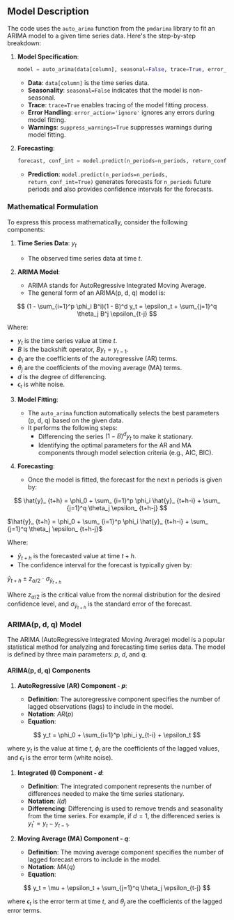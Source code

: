 ## Model Description

The code uses the `auto_arima` function from the `pmdarima` library to fit an ARIMA model to a given time series data. Here's the step-by-step breakdown:

1. **Model Specification**:

   ```python
   model = auto_arima(data[column], seasonal=False, trace=True, error_action='ignore', suppress_warnings=True)
   ```

   - **Data**: `data[column]` is the time series data.
   - **Seasonality**: `seasonal=False` indicates that the model is non-seasonal.
   - **Trace**: `trace=True` enables tracing of the model fitting process.
   - **Error Handling**: `error_action='ignore'` ignores any errors during model fitting.
   - **Warnings**: `suppress_warnings=True` suppresses warnings during model fitting.

2. **Forecasting**:
   ```python
   forecast, conf_int = model.predict(n_periods=n_periods, return_conf_int=True)
   ```
   - **Prediction**: `model.predict(n_periods=n_periods, return_conf_int=True)` generates forecasts for `n_periods` future periods and also provides confidence intervals for the forecasts.

### Mathematical Formulation

To express this process mathematically, consider the following components:

1. **Time Series Data**: $y_t$

   - The observed time series data at time $t$.

2. **ARIMA Model**:

   - ARIMA stands for AutoRegressive Integrated Moving Average.
   - The general form of an ARIMA(p, d, q) model is:

$$
(1 - \sum_{i=1}^p \phi_i B^i)(1 - B)^d y_t = \epsilon_t + \sum_{j=1}^q \theta_j B^j \epsilon_{t-j}
$$

Where:

- $y_t$ is the time series value at time $t$.
- $B$ is the backshift operator, $B y_t = y_{t-1}$.
- $\phi_i$ are the coefficients of the autoregressive (AR) terms.
- $\theta_j$ are the coefficients of the moving average (MA) terms.
- $d$ is the degree of differencing.
- $\epsilon_t$ is white noise.

3. **Model Fitting**:

   - The `auto_arima` function automatically selects the best parameters (p, d, q) based on the given data.
   - It performs the following steps:
     - Differencing the series $(1 - B)^d y_t$ to make it stationary.
     - Identifying the optimal parameters for the AR and MA components through model selection criteria (e.g., AIC, BIC).

4. **Forecasting**:

   - Once the model is fitted, the forecast for the next n periods is given by:

$$
\hat{y}_ {t+h} = \phi_0 + \sum_ {i=1}^p \phi_i \hat{y}_ {t+h-i} + \sum_ {j=1}^q \theta_j \epsilon_ {t+h-j}
$$

$\hat{y}_ {t+h} = \phi_0 + \sum_ {i=1}^p \phi_i \hat{y}_ {t+h-i} + \sum_ {j=1}^q \theta_j \epsilon_ {t+h-j}$

Where:

- $\hat{y}_{t+h}$ is the forecasted value at time $t+h$.
- The confidence interval for the forecast is typically given by:

$\hat{y}_{t+h}$ $\pm$ $z_{\alpha/2}$ $\cdot$ $\sigma_{\hat{y}_{t+h}}$

Where $z_{\alpha/2}$ is the critical value from the normal distribution for the desired confidence level, and $\sigma_{\hat{y}_{t+h}}$ is the standard error of the forecast.

### ARIMA(p, d, q) Model

The ARIMA (AutoRegressive Integrated Moving Average) model is a popular statistical method for analyzing and forecasting time series data. The model is defined by three main parameters: $p$, $d$, and $q$.

#### ARIMA(p, d, q) Components

1. **AutoRegressive (AR) Component - $p$**:

   - **Definition**: The autoregressive component specifies the number of lagged observations (lags) to include in the model.
   - **Notation**: $AR(p)$
   - **Equation**:

$$
y_t = \phi_0 + \sum_{i=1}^p \phi_i y_{t-i} + \epsilon_t
$$

where $y_t$ is the value at time $t$, $\phi_i$ are the coefficients of the lagged values, and $\epsilon_t$ is the error term (white noise).

1. **Integrated (I) Component - $d$**:

   - **Definition**: The integrated component represents the number of differences needed to make the time series stationary.
   - **Notation**: $I(d)$
   - **Differencing**: Differencing is used to remove trends and seasonality from the time series. For example, if $d = 1$, the differenced series is $y_t' = y_t - y_{t-1}$.

2. **Moving Average (MA) Component - $q$**:

   - **Definition**: The moving average component specifies the number of lagged forecast errors to include in the model.
   - **Notation**: $MA(q)$
   - **Equation**:

$$
y_t = \mu + \epsilon_t + \sum_{j=1}^q \theta_j \epsilon_{t-j}
$$

where $\epsilon_t$ is the error term at time $t$, and $\theta_j$ are the coefficients of the lagged error terms.
